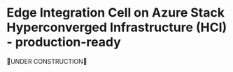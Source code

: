 # Edge Integration Cell on Azure Stack Hyperconverged Infrastructure (HCI) - production-ready

🚧UNDER CONSTRUCTION🚧
